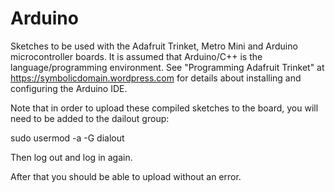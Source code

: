 # Arduino
Sketches to be used with the Adafruit Trinket, Metro Mini and Arduino microcontroller boards. It is assumed that Arduino/C++ is the language/programming environment. See "Programming Adafruit Trinket" at https://symbolicdomain.wordpress.com for details about installing and configuring the Arduino IDE.

Note that in order to upload these compiled sketches to the board, you will need to be added to the dailout group:

sudo usermod -a -G dialout <username>

Then log out and log in again.

After that you should be able to upload without an error.
